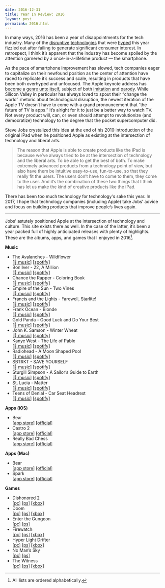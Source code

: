 ```yaml
---
date: 2016-12-31
title: Year In Review: 2016
layout: post
permalink: 2016.html
---
```

In many ways, 2016 has been a year of disappointments for the tech industry. Many of the [disruptive](http://www.theverge.com/2016/3/24/11297050/tay-microsoft-chatbot-racist) [technologies](http://fortune.com/2016/07/05/virtual-reality-htc-sales/) that were [hyped](http://fortune.com/2016/12/20/wearable-apple-watch-fitbit-hype/) this year fizzled out after failing to generate significant consumer interest. In retrospect, I think it’s apparent that the industry has become spoiled by the attention garnered by a once-in-a-lifetime product — the smartphone.

As the pace of smartphone improvement has slowed, tech companies eager to capitalize on their newfound position as the center of attention have raced to replicate it’s success and scale, resulting in products that have been both overhyped and unfocused. The Apple keynote address has [become a genre unto itself](http://www.theverge.com/2016/4/1/11344788/apple-40-anniversary-keynote-magic), subject of both [imitation](http://www.macworld.com/article/1162471/when_ceos_take_the_stage_they_follow_jobss_script.html) and [parody](https://www.dezeen.com/2016/03/16/video-sacha-baron-cohen-brothers-grimsby-spoof-apple-jonathan-ive-design-presentation-movie/). While Silicon Valley in particular has always loved to spout their “change the world” rhetoric about technological disruption, the newest iteration of the Apple TV doesn’t have to come with a grand pronouncement that “the future of TV is apps.” It’s alright for it to just be a better way to watch TV. Not every product will, can, or even should attempt to revolutionize (and democratize) technology to the degree that the pocket supercomputer did.

Steve Jobs crystalized this idea at the end of his 2010 introduction of the original iPad when he positioned Apple as existing at the intersection of technology and liberal arts.
> The reason that Apple is able to create products like the iPad is because we’ve always tried to be at the intersection of technology and the liberal arts. To be able to get the best of both. To make extremely advanced products from a technology point of view, but also have them be intuitive easy-to-use, fun-to-use, so that they really fit the users. The users don’t have to come to them, they come to the user. And it’s the combination of these two things that I think has let us make the kind of creative products like the iPad.

There has been too much technology for technology's sake this year. In 2017, I hope that technology companies (including Apple) take Jobs’ advice and focus on building products that improve people’s lives again.

<hr/>

Jobs’ astutely positioned Apple at the intersection of technology and culture. This site exists there as well. In the case of the latter, it’s been a year packed full of highly anticipated releases with plenty of highlights. These are the albums, apps, and games that I enjoyed in 2016[^1].

**Music**

 - The Avalanches - Wildflower<br/>[[ music]](https://itunes.apple.com/us/album/wildflower/id1118169395) [[spotify]](https://open.spotify.com/album/6xaalWgqmC00dKgrFLlcmk)
 - Bon Iver - 22, A Million<br/>[[ music]](https://itunes.apple.com/us/album/22-a-million/id1141107722) [[spotify]](https://open.spotify.com/album/1PgfRdl3lPyACfUGH4pquG)
 - Chance the Rapper - Coloring Book<br/>[[ music]](https://itunes.apple.com/us/album/coloring-book/id1113239004) [[spotify]](https://open.spotify.com/album/71QyofYesSsRMwFOTafnhB)
 - Empire of the Sun - Two Vines<br/>[[ music]](https://itunes.apple.com/us/album/two-vines/id1146012951) [[spotify]](https://open.spotify.com/album/7bCrH1JkN7xW51fgnGVONf)
 - Francis and the Lights - Farewell, Starlite!<br/>[[ music]](https://itunes.apple.com/us/album/farewell-starlite!/id1159162831) [[spotify]](https://open.spotify.com/album/5gc2S04vG0rEGnTaTwOvus)
 - Frank Ocean - Blonde<br/>[[ music]](https://itunes.apple.com/us/album/blonde/id1146195596) [[spotify]](https://open.spotify.com/album/3mH6qwIy9crq0I9YQbOuDf)
 - Gold Panda - Good Luck and Do Your Best<br/>[[ music]](https://itunes.apple.com/us/album/good-luck-and-do-your-best/id1084854307) [[spotify]](https://open.spotify.com/album/1K0plhZ03YpVujLDpGRJJr)
 - John K. Samson - Winter Wheat<br/>[[ music]](https://itunes.apple.com/us/album/winter-wheat/id1141106155) [[spotify]](https://open.spotify.com/album/28vCM0a4MYPwcTervwP7Ia)
 - Kanye West - The Life of Pablo<br/>[[ music]](https://itunes.apple.com/us/album/the-life-of-pablo/id1123231885) [[spotify]](https://open.spotify.com/album/7r2YJYs1m4wVOOvaRdJEGT)
 - Radiohead - A Moon Shaped Pool<br/>[[ music]](https://itunes.apple.com/us/album/a-moon-shaped-pool/id1111577743) [[spotify]](https://open.spotify.com/album/6vuykQgDLUCiZ7YggIpLM9)
 - SBTRKT - SAVE YOURSELF<br/>[[ music]](https://itunes.apple.com/us/album/save-yourself/id1096258803) [[spotify]](https://open.spotify.com/album/2b2cYFRqeBcRZn5C6kZ7Fw) 
 - Sturgill Simpson - A Sailor’s Guide to Earth<br/>[[ music]](https://itunes.apple.com/us/album/a-sailors-guide-to-earth/id1088518253) [[spotify]](https://open.spotify.com/album/5I3UdCxtIh6hkQ7rMPUvA4)
 - St. Lucia - Matter<br/>[[ music]](https://itunes.apple.com/us/album/matter/id1061252953) [[spotify]](https://open.spotify.com/album/4qH5TQZxM5v7tKT0E09WAK)
 - Teens of Denial - Car Seat Headrest<br/>[[ music]](https://itunes.apple.com/us/artist/car-seat-headrest/id725086732) [[spotify]](https://open.spotify.com/album/26DseQO366JfXwIP7dIgQj)

**Apps (iOS)**

- Bear<br/>[[app store]](https://itunes.apple.com/us/app/bear-beautiful-writing-app/id1016366447?ls=1&mt=8) [[official]](http://www.bear-writer.com)
- Castro 2<br/>[[app store]](http://supertop.co/castro/download/) [[official]](http://supertop.co/castro/)
- Really Bad Chess<br/>[[app store]](https://itunes.apple.com/app/id1109751921?mt=8) [[official]](http://reallybadchess.com)

**Apps (Mac)**

- Bear<br/>[[app store]](https://itunes.apple.com/us/app/bear-beautiful-writing-app/id1091189122?ls=1&mt=12) [[official]](http://www.bear-writer.com)
- Spark</br>[[app store]](https://itunes.apple.com/app/id1176895641?mt=12) [[official]](https://sparkmailapp.com)

**Games**

- Dishonored 2<br/>[[pc]](http://store.steampowered.com/app/403640/) [[ps]](https://www.playstation.com/en-us/games/dishonored-2-ps4/) [[xbox]](http://www.xbox.com/en-US/games/dishonored-2) 
- Doom<br/>[[pc]](http://store.steampowered.com/app/379720/) [[ps]](https://www.playstation.com/en-us/games/doom-ps4/) [[xbox]](https://www.microsoft.com/en-US/store/p/DOOM/C3QH42WRGM3R) 
- Enter the Gungeon<br/>[[pc]](http://store.steampowered.com/app/311690/) [[ps]](https://www.playstation.com/en-us/games/enter-the-gungeon-ps4/)
- Firewatch<br/>[[pc]](http://store.steampowered.com/app/383870/) [[ps]](https://www.playstation.com/en-us/games/firewatch-ps4/) [[xbox]](https://www.microsoft.com/en-us/store/p/firewatch/bqqkg9h2stc0) 
- Hyper Light Drifter<br/>[[pc]](http://store.steampowered.com/app/257850/) [[ps]](https://www.playstation.com/en-us/games/hyper-light-drifter-ps4/) [[xbox]](https://www.microsoft.com/en-us/store/p/hyper-light-drifter/c1n2lvw7nnj7) 
- No Man’s Sky<br/>[[pc]](http://store.steampowered.com/app/275850/) [[ps]](https://www.playstation.com/en-us/games/no-mans-sky-ps4/)
- The Witness<br/>[[pc]](http://store.steampowered.com/app/210970/) [[ps]](https://www.playstation.com/en-us/games/the-witness-ps4/) [[xbox]](https://www.microsoft.com/en-us/store/p/the-witness/bx1wpt5rjsb2#) 

[^1]: All lists are ordered alphabetically.
